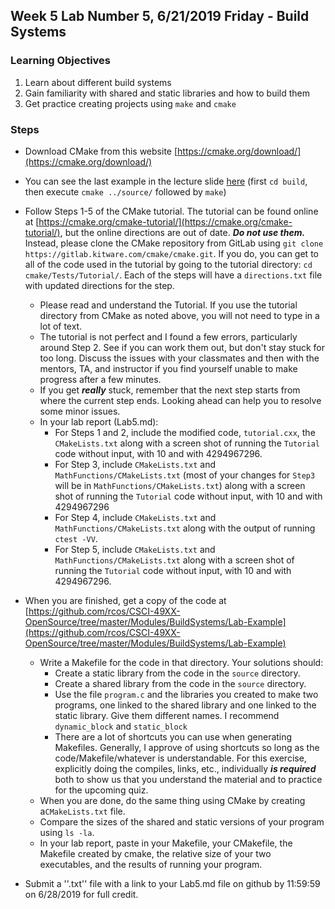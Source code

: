 ## Week 5 Lab  Number 5,  6/21/2019 Friday - Build Systems
### Learning Objectives
1. Learn about different build systems 
2. Gain familiarity with shared and static libraries and how to build them
3. Get practice creating projects using `make` and `cmake`

### Steps
- Download CMake from this website [https://cmake.org/download/](https://cmake.org/download/)
- You can see the last example in the lecture slide [here](https://github.com/rcos/CSCI-4961-01-Summer-2018/tree/master/Modules/BuildSystems/Ex-sp17) (first `cd build`, then execute `cmake ../source/` followed by `make`)
- Follow Steps 1-5 of the CMake tutorial. The tutorial can be found online at [https://cmake.org/cmake-tutorial/](https://cmake.org/cmake-tutorial/), but the online directions are out of date. ***Do not use them.*** Instead, please clone the CMake repository from GitLab using `git clone https://gitlab.kitware.com/cmake/cmake.git`. If you do, you can get to all of the code used in the tutorial by going to the tutorial directory: `cd cmake/Tests/Tutorial/`. Each of the steps will have a `directions.txt` file with updated directions for the step.
    - Please read and understand the Tutorial. If you use the tutorial directory from CMake as noted above, you will not need to type in a lot of text.
    - The tutorial is not perfect and I found a few errors, particularly around Step 2. See if you can work them out, but don't stay stuck for too long. Discuss the issues with your classmates and then with the mentors, TA, and instructor if you find yourself unable to make progress after a few minutes.
    - If you get ***really*** stuck, remember that the next step starts from where the current step ends. Looking ahead can help you to resolve some minor issues.
    - In your lab report (Lab5.md): 
        - For Steps 1 and 2, include the modified code, `tutorial.cxx`, the `CMakeLists.txt` along with a screen shot of running the `Tutorial` code without input, with 10 and with 4294967296.
        - For Step 3, include `CMakeLists.txt` and `MathFunctions/CMakeLists.txt` (most of your changes for `Step3` will be in `MathFunctions/CMakeLists.txt`) along with a screen shot of running the `Tutorial` code without input, with 10 and with 4294967296
        - For Step 4, include `CMakeLists.txt` and `MathFunctions/CMakeLists.txt` along with the output of running `ctest -VV`.
        - For Step 5, include `CMakeLists.txt` and `MathFunctions/CMakeLists.txt` along with a screen shot of running the `Tutorial` code without input, with 10 and with 4294967296.
- When you are finished, get a copy of the code at [https://github.com/rcos/CSCI-49XX-OpenSource/tree/master/Modules/BuildSystems/Lab-Example](https://github.com/rcos/CSCI-49XX-OpenSource/tree/master/Modules/BuildSystems/Lab-Example) 
    - Write a Makefile for the code in that directory. Your solutions should:
        - Create a static library from the code in the `source` directory.
        - Create a shared library from the code in the `source` directory.        
        - Use the file `program.c` and the libraries you created to make two programs, one linked to the shared library and one linked to the static library. Give them different names. I recommend `dynamic_block` and `static_block`
        - There are a lot of shortcuts you can use when generating Makefiles. Generally, I approve of using shortcuts so long as the code/Makefile/whatever is understandable. For this exercise, explicitly doing the compiles, links, etc., individually ***is required*** both to show us that you understand the material and to practice for the upcoming quiz.
   - When you are done, do the same thing using CMake by creating a`CMakeLists.txt` file.
   - Compare the sizes of the shared and static versions of your program using `ls -la`.
   - In your lab report, paste in your Makefile, your CMakefile, the Makefile created by cmake, the relative size of your two executables, and the results of running your program. 

- Submit a ''.txt'' file with a link to your Lab5.md file on github by 11:59:59 on 6/28/2019 for full credit.

